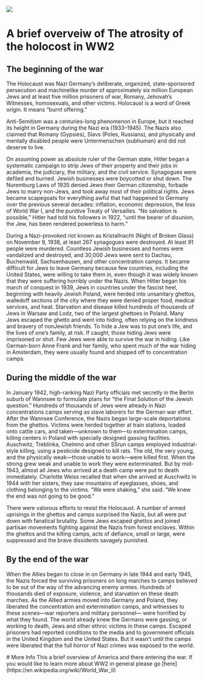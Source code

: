 <a href="https://juncture-digital.org"><img src="https://juncture-digital.org/images/ve-button.png"></a>

<param ve-config 
       title="
Memorial to the Murdered Jews of Europe (Berlin)" 
        banner="https://upload.wikimedia.org/wikipedia/commons/thumb/4/4f/Memorial_to_the_Murdered_Jews_of_Europe_Berlin_DSC_0800.jpg/2560px-Memorial_to_the_Murdered_Jews_of_Europe_Berlin_DSC_0800.jpg" 
       tagline="changed"
       layout="vertical">

<!-- Entities discussed throughout the essay are typically defined before the essay text and
     are thus available in all text.  Entity identifiers (QIDs) can be found in either
     Wikipedia or Wikidata (https://www.wikidata.org)> -->
<param ve-entity eid="Q"> <!--  -->
<param ve-entity eid="Q361"> <!-- ww1 -->

# A brief overveiw of The atrosity of the holocost in WW2

## The beginning of the war

The Holocaust was Nazi Germany’s deliberate,
organized, state-sponsored persecution and
machinelike murder of approximately six
million European Jews and at least five million
prisoners of war, Romany, Jehovah’s Witnesses,
homosexuals, and other victims. Holocaust is a
word of Greek origin. It means “burnt offering.” 
<param ve-quotes qt="'The Führer was of the opinion that [killing the incurably ill] would be easier and smoother to carry out in wartime, since the public resistance . . . from the churches would not play such a prominent role amidst the events of wartime as it otherwise would.'-Karl Brandt, Hitler’s attending physician, postwar testimony">

Anti-Semitism was a centuries-long
phenomenon in Europe, but it reached
its height in Germany during the Nazi era
(1933–1945). The Nazis also claimed that
Romany (Gypsies), Slavs (Poles, Russians),
and physically and mentally disabled people
were Untermenschen (subhuman) and did not
deserve to live. 
<param ve-image 
       label="Hitler at the beggining of the war" 
       description="Presedent Franklin D Roosevelt." 
       license="public domain" 
       url="https://upload.wikimedia.org/wikipedia/commons/a/a8/Hitler_Green.png">
    



On assuming power as absolute ruler of the
German state, Hitler began a systematic
campaign to strip Jews of their property and
their jobs in academia, the judiciary, the
military, and the civil service. Synagogues were
defiled and burned. Jewish businesses were
boycotted or shut down. The Nuremburg Laws
of 1935 denied Jews their German citizenship,
forbade Jews to marry non-Jews, and took away
most of their political rights. Jews became
scapegoats for everything awful that had
happened to Germany over the previous several
decades: inflation, economic depression, the
loss of World War I, and the punitive Treaty of
Versailles. “No salvation is possible,” Hitler had
told his followers in 1922, “until the bearer of
disunion, the Jew, has been rendered powerless
to harm.”
 <param ve-image 
       label="burning of a synogauge in ww2" 
       description="" 
       license="public domain" 
       url="https://upload.wikimedia.org/wikipedia/commons/6/63/Frankfurt_am_Main_Synagogue%3B_November_Pogroms.jpg">

During a Nazi-provoked riot known as
Kristallnacht (Night of Broken Glass) on
November 9, 1938, at least 267 synagogues
were destroyed. At least 91 people were
murdered. Countless Jewish businesses and
homes were vandalized and destroyed, and
30,000 Jews were sent to Dachau, Buchenwald,
Sachsenhausen, and other concentration
camps. It became difficult for Jews to leave
Germany because few countries, including the
United States, were willing to take them in,
even though it was widely known that they were
suffering horribly under the Nazis. 
When Hitler began his march of conquest
in 1939, Jews in countries under the fascist
heel, beginning with heavily Jewish Poland,
were herded into unsanitary ghettos, walledoff sections of the city where they were denied
proper food, medical services, and heat.
Starvation and disease killed hundreds of
thousands of Jews in Warsaw and Lodz, two
of the largest ghettoes in Poland. Many Jews
escaped the ghetto and went into hiding, often
relying on the kindness and bravery of nonJewish friends. To hide a Jew was to put one’s 
life, and the lives of one’s family, at risk. If
caught, those hiding Jews were imprisoned or
shot. Few Jews were able to survive the war
in hiding. Like German-born Anne Frank and
her family, who spent much of the war hiding
in Amsterdam, they were usually found and
shipped off to concentration camps. 
<param ve-image 
       label="concentration camps" 
       description="A pic of the US congress floor" 
       license="public domain" 
       url="https://upload.wikimedia.org/wikipedia/commons/5/56/View_of_Gusen_concentration_camp_after_liberation.jpg">



## During the middle of the war

In January 1942, high-ranking Nazi Party
officials met secretly in the Berlin suburb of
Wannsee to formulate plans for “the Final
Solution of the Jewish question.” Hundreds
of thousands of Jews were already in Nazi
concentrations camps serving as slave laborers
for the German war effort. After the Wannsee
Conference, the Nazis began large-scale
deportations from the ghettos. Victims were
herded together at train stations, loaded onto
cattle cars, and taken—unknown to them—to
extermination camps, killing centers in Poland
with specially designed gassing facilities.
Auschwitz, Treblinka, Chelmno and other SSrun camps employed industrial-style killing,
using a pesticide designed to kill rats. The old,
the very young, and the physically weak—those
unable to work—were killed first. When the
strong grew weak and unable to work they were
 exterminated. But by mid-1943, almost all
Jews who arrived at a death camp were put to
death immediately. Charlotte Weiss recalled that
when she arrived at Auschwitz in 1944 with
her sisters, they saw mountains of eyeglasses,
shoes, and clothing belonging to the victims.
“We were shaking,” she said. “We knew the end
was not going to be good.” 
<param ve-image 
       label="Us Congress" 
       description="A pic of the US congress floor" 
       license="public domain" 
       url="https://upload.wikimedia.org/wikipedia/commons/thumb/4/43/Senate_in_session.jpg/1920px-Senate_in_session.jpg">
<param ve-image 
       label="The villa where the so-called Wannsee Conference of 20 Janauary 1942 on the "Final Solution of the Jewish Question" was held: Berlin-Wannsee, 56-58 Am Grossen Wannsee. Seen from the street side." 
       description="" 
       license="public domain" 
       url="https://upload.wikimedia.org/wikipedia/commons/9/9f/Wannseevilla.jpg">

There were valorous efforts to resist the
Holocaust. A number of armed uprisings in
the ghettos and camps surprised the Nazis,
but all were put down with fanatical brutality.
Some Jews escaped ghettos and joined partisan
movements fighting against the Nazis from
forest enclaves. Within the ghettos and the
killing camps, acts of defiance, small or large,
were suppressed and the brave dissidents
savagely punished. 
<param ve-image 
       label="Us Congress" 
       description="A pic of the US congress floor" 
       license="public domain" 
       url="https://upload.wikimedia.org/wikipedia/commons/thumb/4/43/Senate_in_session.jpg/1920px-Senate_in_session.jpg">
  <param ve-image 
       label="A ss Officer known to have supressed these riots with brutality." 
       description="" 
       license="public domain" 
       url="https://upload.wikimedia.org/wikipedia/commons/5/55/Wilhelm_Rediess_%281900-45%29_SS-Standartenf%C3%BChrer_Allgemeine-SS_black_uniform_c._1933%E2%80%9334_Portrait_collection_of_Nazi_party_NSDAP_members_National_Archives_NARA_Unrestricted_No_known_copyright_242-HLT-4_%28cropped%29.jpg">
       
       
## By the end of the war
When the Allies began to close in on Germany
in late 1944 and early 1945, the Nazis forced
the surviving prisoners on long marches
to camps believed to be out of the way of
the advancing enemy armies. Hundreds
of thousands died of exposure, violence,
and starvation on these death marches. As
the Allied armies moved into Germany and
Poland, they liberated the concentration and
extermination camps, and witnesses to these
scenes—war reporters and military personnel—
were horrified by what they found. The world
already knew the Germans were gassing,
or working to death, Jews and other ethnic
victims in these camps. Escaped prisoners
had reported conditions to the media and to
government officials in the United Kingdom and
the United States. But it wasn’t until the camps
were liberated that the full horror of Nazi crimes
was exposed to the world.
<param ve-image 
       label="Us Congress" 
       description="A pic of the US congress floor" 
       license="public domain" 
       url="https://upload.wikimedia.org/wikipedia/commons/thumb/4/43/Senate_in_session.jpg/1920px-Senate_in_session.jpg">
<param ve-image 
       label="View of Gusen concentration camp after liberation" 
       description="" 
       license="public domain" 
       url="https://upload.wikimedia.org/wikipedia/commons/c/c0/SC_190658_-_New_type_of_all-around_service_truck_made_at_Post_Ordnance._12_April%2C_1944.jpghttps://upload.wikimedia.org/wikipedia/commons/c/c0/SC_190658_-_New_type_of_all-around_service_truck_made_at_Post_Ordnance._12_April%2C_1944.jpg">
       
       
       
<param ve-map center="Q127091" zoom="4" prefer-geojson>
# More Info
This a brief overview of America and there entering the war. If you would like to learn more about WW2 in general please go [here](https://en.wikipedia.org/wiki/World_War_II)

